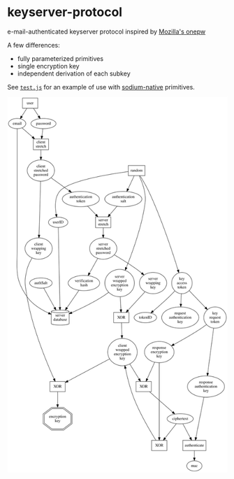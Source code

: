 # keyserver-protocol

e-mail-authenticated keyserver protocol inspired by [Mozilla's onepw](https://github.com/mozilla/fxa-auth-server/wiki/onepw-protocol)

A few differences:

- fully parameterized primitives
- single encryption key
- independent derivation of each subkey

See [`test.js`](./test.js) for an example of use with [sodium-native](https://www.npmjs.com/package/sodium-native) primitives.

![diagram](./diagram.svg)
